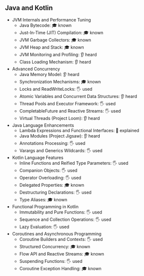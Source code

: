## Java and Kotlin

- JVM Internals and Performance Tuning
  - Java Bytecode: 🎓 known
  - Just-In-Time (JIT) Compilation: 🎓 known
  - JVM Garbage Collectors: 🎓 known
  - JVM Heap and Stack: 🎓 known
  - JVM Monitoring and Profiling: 👂 heard
  - Class Loading Mechanism: 👂 heard
- Advanced Concurrency
  - Java Memory Model: 👂 heard
  - Synchronization Mechanisms: 🎓 known
  - Locks and ReadWriteLocks: 🖐️ used
  - Atomic Variables and Concurrent Data Structures: 👂 heard
  - Thread Pools and Executor Framework: 🖐️ used
  - CompletableFuture and Reactive Streams: 🖐️ used
  - Virtual Threads (Project Loom): 👂 heard
- Java Language Enhancements
  - Lambda Expressions and Functional Interfaces: 🙋 explained
  - Java Modules (Project Jigsaw): 👂 heard
  - Annotations Processing: 🖐️ used
  - Varargs and Generics Wildcards: 🖐️ used
- Kotlin Language Features
  - Inline Functions and Reified Type Parameters: 🖐️ used
  - Companion Objects: 🖐️ used
  - Operator Overloading: 🖐️ used
  - Delegated Properties: 🎓 known
  - Destructuring Declarations: 🖐️ used
  - Type Aliases: 🎓 known
- Functional Programming in Kotlin
  - Immutability and Pure Functions: 🖐️ used
  - Sequence and Collection Operations: 🖐️ used
  - Lazy Evaluation: 🖐️ used
- Coroutines and Asynchronous Programming
  - Coroutine Builders and Contexts: 🖐️ used
  - Structured Concurrency: 🎓 known
  - Flow API and Reactive Streams: 🎓 known
  - Suspending Functions: 🖐️ used
  - Coroutine Exception Handling: 🎓 known
